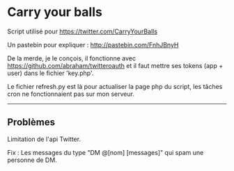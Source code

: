 # Carry your balls

Script utilisé pour https://twitter.com/CarryYourBalls

Un pastebin pour expliquer : http://pastebin.com/FnhJBnyH

De la merde, je le conçois, il fonctionne avec https://github.com/abraham/twitteroauth et il faut mettre ses tokens (app + user) dans le fichier 'key.php'.

Le fichier refresh.py est là pour actualiser la page php du script, les tâches cron ne fonctionnaient pas sur mon serveur.
- - -

## Problèmes
Limitation de l'api Twitter. 

Fix : Les messages du type "DM @[nom] [messages]" qui spam une personne de DM.
